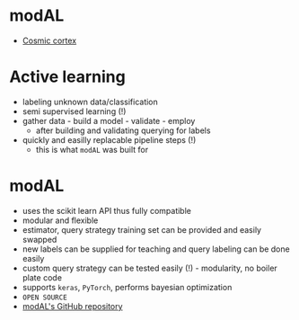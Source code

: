modAL
=====

* [Cosmic cortex](github.com/cosmic-cortex)

Active learning
===============

* labeling unknown data/classification
* semi supervised learning (!)
* gather data - build a model - validate - employ
    * after building and validating querying for labels
* quickly and easilly replacable pipeline steps (!)
    * this is what `modAL` was built for

modAL
=====

* uses the scikit learn API thus fully compatible
* modular and flexible
* estimator, query strategy training set can be provided and easily swapped
* new labels can be supplied for teaching and query labeling can be done easily
* custom query strategy can be tested easily (!) - modularity, no boiler plate code
* supports `keras`, `PyTorch`, performs bayesian optimization
* `OPEN SOURCE`
* [modAL's GitHub repository](https://github.com/modAL-python/modAL)